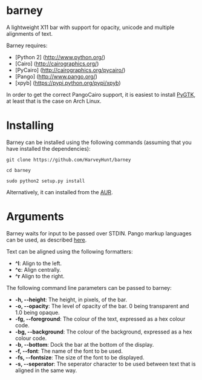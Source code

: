 barney
======

A lightweight X11 bar with support for opacity, unicode and multiple alignments of text.

Barney requires:
* [Python 2] (http://www.python.org/)
* [Cairo] (http://cairographics.org/)
* [PyCairo] (http://cairographics.org/pycairo/)
* [Pango] (http://www.pango.org/)
* [xpyb] (https://pypi.python.org/pypi/xpyb)

In order to get the correct PangoCairo support, it is easiest to install [PyGTK](http://www.pygtk.org/), at least
that is the case on Arch Linux.

Installing
======

Barney can be installed using the following commands (assuming that you have installed the dependencies):

    git clone https://github.com/HarveyHunt/barney
  
    cd barney
  
    sudo python2 setup.py install
  
Alternatively, it can installed from the [AUR](https://aur.archlinux.org/packages/barney-git/).

Arguments
=====

Barney waits for input to be passed over STDIN. Pango markup languages can be used, as described [here](http://www.pygtk.org/docs/pygtk/pango-markup-language.html).

Text can be aligned using the following formatters:
- **^l**: Align to the left.
- **^c**: Align centrally.
- **^r** Align to the right.

The following command line parameters can be passed to barney:
* **-h, --height**: The height, in pixels, of the bar.
* **-o, --opacity**: The level of opacity of the bar. 0 being transparent and 1.0 being opaque.
* **-fg, --foreground**: The colour of the text, expressed as a hex colour code.
* **-bg, --background**: The colour of the background, expressed as a hex colour code.
* **-b, --bottom**: Dock the bar at the bottom of the display.
* **-f, --font**: The name of the font to be used.
* **-fs, --fontsize**: The size of the font to be displayed.
* **-s, --seperator**: The seperator character to be used between text that is aligned in the same way.
